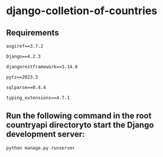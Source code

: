 # django-colletion-of-countries
## Requirements
`asgiref==3.7.2`

`Django==4.2.3`

`djangorestframework==3.14.0`

`pytz==2023.3`

`sqlparse==0.4.4`

`typing_extensions==4.7.1`

## Run the following command in the root countryapi directoryto start the Django development server:
```bash
python manage.py runserver
```